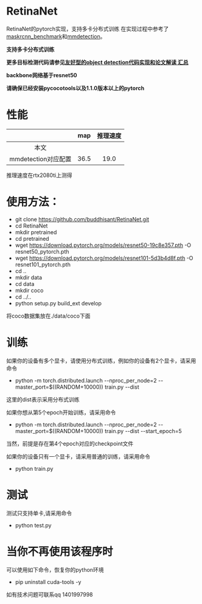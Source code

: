# RetinaNet
RetinaNet的pytorch实现，支持多卡分布式训练
在实现过程中参考了[maskrcnn_benchmark](https://github.com/facebookresearch/maskrcnn-benchmark)和[mmdetection](https://github.com/open-mmlab/mmdetection)。

**支持多卡分布式训练**

**更多目标检测代码请参见[友好型的object detection代码实现和论文解读 汇总](https://blog.csdn.net/gongyi_yf/article/details/109660890)**

**backbone网络基于resnet50**

**请确保已经安装pycocotools以及1.1.0版本以上的pytorch**

# 性能
|  | map | 推理速度 |
|:-:|:-:|:-:|
|本文 | | |
|mmdetection对应配置|36.5| 19.0 |

推理速度在rtx2080ti上测得

# 使用方法：
- git clone https://github.com/buddhisant/RetinaNet.git
- cd RetinaNet
- mkdir pretrained
- cd pretrained
- wget https://download.pytorch.org/models/resnet50-19c8e357.pth -O resnet50_pytorch.pth
- wget https://download.pytorch.org/models/resnet101-5d3b4d8f.pth -O resnet101_pytorch.pth
- cd ..
- mkdir data
- cd data
- mkdir coco
- cd ../..
- python setup.py build_ext develop

将coco数据集放在./data/coco下面

# 训练
如果你的设备有多个显卡，请使用分布式训练，例如你的设备有2个显卡，请采用命令
- python -m torch.distributed.launch --nproc_per_node=2 --master_port=$((RANDOM+10000)) train.py --dist

这里的dist表示采用分布式训练

如果你想从第5个epoch开始训练，请采用命令

- python -m torch.distributed.launch --nproc_per_node=2 --master_port=$((RANDOM+10000)) train.py --dist --start_epoch=5

当然，前提是存在第4个epoch对应的checkpoint文件

如果你的设备只有一个显卡，请采用普通的训练，请采用命令
- python train.py

# 测试
测试只支持单卡,请采用命令
- python test.py

# 当你不再使用该程序时
可以使用如下命令，恢复你的python环境
- pip uninstall cuda-tools -y

如有技术问题可联系qq 1401997998
